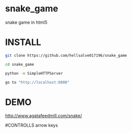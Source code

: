 # snake_game
snake game in html5

# INSTALL
```sh
git clone https://github.com/hellsalve017196/snake_game

cd snake_game

python -m SimpleHTTPServer

go to "http://localhost:8000"
```
# DEMO
http://www.agatafeedmill.com/snake/

#CONTROLLS
arrow keys 
